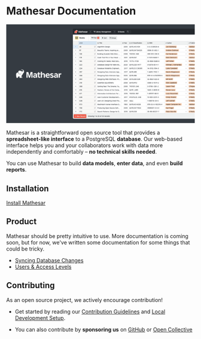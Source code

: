 # Mathesar Documentation

![Mathesar header](assets/images/header.png)

Mathesar is a straightforward open source tool that provides a **spreadsheet-like interface** to a PostgreSQL **database**. Our web-based interface helps you and your collaborators work with data more independently and comfortably – **no technical skills needed**.

You can use Mathesar to build **data models**, **enter data**, and even **build reports**.

## Installation

[Install Mathesar](install/index.md)

## Product
Mathesar should be pretty intuitive to use. More documentation is coming soon, but for now, we've written some documentation for some things that could be tricky.

- [Syncing Database Changes](product/syncing-db.md)
- [Users & Access Levels](product/syncing-db.md)

## Contributing

As an open source project, we actively encourage contribution!

- Get started by reading our [Contribution Guidelines](https://github.com/centerofci/mathesar/blob/develop/CONTRIBUTING.md) and [Local Development Setup](https://github.com/centerofci/mathesar/blob/develop/LOCAL_DEVELOPMENT.md).

- You can also contribute by **sponsoring us** on [GitHub](https://github.com/sponsors/centerofci) or [Open Collective](https://opencollective.com/mathesar)